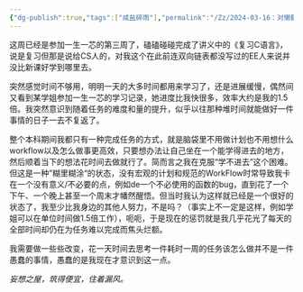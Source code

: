 ```yaml
---
{"dg-publish":true,"tags":["咸盐碎雨"],"permalink":"/Zz/2024-03-16：对懒散者的最大惩罚/","dgPassFrontmatter":true}
---
```


这周已经是参加一生一芯的第三周了，磕磕碰碰完成了讲义中的《复习C语言》，说是复习但那是说给CS人的，对我这个在此前连双向链表都没写过的EE人来说并没比新课好学到哪里去。

突然感觉时间不够用，明明一天的大多时间都用来学习了，还是进展缓慢，偶然间又看到某学姐参加一生一芯的学习记录，她进度比我快很多，效率大约是我的1.5倍。我突然意识到随着任务的难度和量的提升，似乎以往那种堆时间就能做好一件事情的日子一去不复返了。

整个本科期间我都只有一种完成任务的方式，就是脑袋里不用做计划也不用想什么workflow以及怎么做事更高效，只要想办法让自己坐在一个能学得进去的地方，然后顺着当下的想法花时间去做就行了。简而言之我在克服“学不进去”这个困难。但这是一种”糊里糊涂“的状态，没有宏观的计划和规范的WorkFlow时常导致我卡在一个没有意义/不必要的点，例如de一个不必使用的函数的bug，直到花了一个下午、一个晚上甚至一个周末才幡然醒悟。但当时我认为这样就已经是一个很好的状态了，我至少比我身边的其他人努力，不是吗？（事实上不一定是这样，例如学姐可以在单位时间做1.5倍工作），呃呃，于是现在的惩罚就是我几乎花光了每天的全部时间却仍在为任务难以完成而焦头烂额。

我需要做一些些改变，花一天时间去思考一件耗时一周的任务该怎么做并不是一件愚蠢的事情，愚蠢的是我现在才意识到这一点。

*妄想之屋，筑得便宜，住着漏风。*


